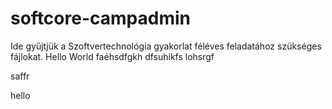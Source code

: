 softcore-campadmin
==================
Ide gyűjtjük a Szoftvertechnológia gyakorlat féléves feladatához szükséges fájlokat.
Hello World
faéhsdfgkh
dfsuhikfs
lohsrgf

saffr

hello
